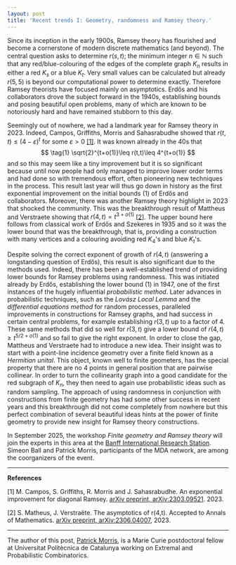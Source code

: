 ```yaml
---
layout: post
title: 'Recent trends I: Geometry, randomness and Ramsey theory.'
---
```



Since its inception in  the early 1900s, Ramsey theory has flourished and become a cornerstone of modern discrete mathematics (and beyond). The central question asks to determine $r(s,t)$; the minimum integer $n\in \mathbb{N}$ such that any red/blue-colouring of the edges of the complete graph $K_n$ results in either a red $K_s$ or a blue $K_t$. Very small values can be calculated but already $r(5,5)$ is beyond our computational power to determine exactly. Therefore Ramsey theorists have  focused mainly on asymptotics.  Erdős and his collaborators drove the subject forward in the 1940s, establishing bounds and posing  beautiful  open problems, many of which are known to be notoriously hard and have remained stubborn to this day.

Seemingly out of nowhere, we had a landmark year for Ramsey theory in 2023. Indeed,  Campos, Griffiths, Morris and Sahasrabudhe showed that $r(t,t)\leq (4-\varepsilon)^t$ for some $\varepsilon>0$ [[1]](#1). It was known already in the 40s that 
$$
\tag{1}
\sqrt{2}^{t+o(1)}\leq r(t,t)\leq 4^{t+o(1)}
$$
and so this may seem like a tiny improvement but it is so significant because until now people had only managed to improve lower order terms and had done so with tremendous effort, often pioneering new techniques in the process. This result last year will thus go down in history as the first exponential improvement on the initial bounds $(1)$ of Erdős and collaborators. Moreover, there was  another Ramsey theory highlight  in 2023 that shocked the community. This was the breakthrough result of Mattheus and Verstraete showing that $r(4,t)=t^{3+o(1)}$ [[2]](#2). The upper bound here follows from classical work of Erdős and Szekeres in 1935 and so it was the lower bound that was the breakthrough, that is, providing a construction with many vertices and a colouring avoiding red $K_4$'s and blue $K_t$'s. 

Despite solving the correct exponent of growth of $r(4,t)$ (answering a longstanding question of Erdős), this result is also significant due to the methods used. Indeed, there has been a well-established trend of providing lower bounds for Ramsey problems using randomness. This was initiated already by Erdős, establishing the lower bound $(1)$ in 1947, one of the first instances of the hugely influential 
*probabilistic method*. Later advances in probabilistic techniques, such as the *Lovász Local Lemma* and the *differential equations method* for random processes, paralleled improvements in constructions for Ramsey graphs, and had success in  certain  central problems, for example establishing $r(3,t)$ up to a factor of 4. These same methods that did so well for $r(3,t)$ give a lower bound of $r(4,t)\geq t^{5/2+o(1)}$ and so fail to give the right exponent. In order to close the gap, Mattheus and Verstraete had to introduce a new idea. Their insight was to start with a point-line incidence geometry over a finite field known as a *Hermitian unital*. This object, known well to  finite geometers, has the special  property that there are no 4 points in general position that are pairwise collinear. In order to turn the collinearity graph into a good candidate for the red subgraph of $K_n$, they then need  to again use probabilistic ideas such as random sampling. The approach of using randomness in conjunction with constructions from finite geometry has had some other success in recent years  and this breakthrough did not come completely from nowhere but this perfect combination of several beautiful ideas hints at the power of finite geometry to provide new insight for Ramsey theory constructions. 

In September 2025, the workshop *Finite geometry and Ramsey theory* will join the experts in this area at the [Banff International Research Station](https://www.birs.ca/). Simeon Ball and Patrick Morris, participants of the MDA network, are among the coorganizers of the event.

---

**References**

<a id="1">[1]</a> 
M. Campos, S. Griffiths, R. Morris and J. Sahasrabudhe. An exponential improvement for diagonal Ramsey. [arXiv preprint, arXiv:2303.09521](https://arxiv.org/abs/2303.09521). 2023.

<a id="2">[2]</a>
S. Matheus, J. Verstraëte. The asymptotics of r(4,t). Accepted to Annals of Mathematics. [arXiv preprint, arXiv:2306.04007](https://arxiv.org/abs/2303.09521), 2023.

---


The author of this post, [Patrick Morris](https://sites.google.com/site/patrickmorriscombinatorics), is a Marie Curie postdoctoral fellow at Universitat Politècnica de Catalunya working on Extremal and Probabilistic Combinatorics.